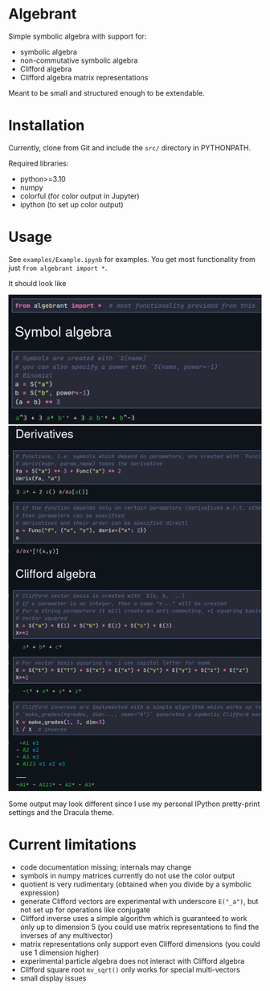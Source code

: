 # Algebrant
Simple symbolic algebra with support for:

* symbolic algebra
* non-commutative symbolic algebra
* Clifford algebra
* Clifford algebra matrix representations

Meant to be small and structured enough to be extendable.

# Installation

Currently, clone from Git and include the `src/` directory in PYTHONPATH.

Required libraries:

* python>=3.10
* numpy
* colorful (for color output in Jupyter)
* ipython (to set up color output)

# Usage

See `examples/Example.ipynb` for examples. You get most functionality from just `from algebrant import *`.

It should look like

![Symbol algebra](images/symbol_algebra.png)
![Clifford algebra](images/clifford_algebra.png)

Some output may look different since I use my personal IPython pretty-print settings and the Dracula theme.

# Current limitations

* code documentation missing; internals may change
* symbols in numpy matrices currently do not use the color output
* quotient is very rudimentary (obtained when you divide by a symbolic expression)
* generate Clifford vectors are experimental with underscore `E("_a")`, but not set up for operations like conjugate
* Clifford inverse uses a simple algorithm which is guaranteed to work only up to dimension 5 (you could use matrix representations to find the inverses of any multivector)
* matrix representations only support even Clifford dimensions (you could use 1 dimension higher)
* experimental particle algebra does not interact with Clifford algebra
* Clifford square root `mv_sqrt()` only works for special multi-vectors
* small display issues
